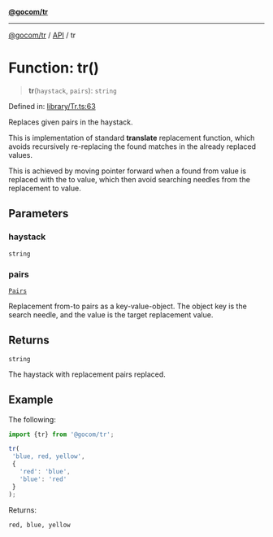[**@gocom/tr**](../README.md)

***

[@gocom/tr](../README.md) / [API](../Public/API.md) / tr

# Function: tr()

> **tr**(`haystack`, `pairs`): `string`

Defined in: [library/Tr.ts:63](https://github.com/gocom/tr/blob/61eac308bdad04dbca08c383f1f95ceeef546b7a/src/library/Tr.ts#L63)

Replaces given pairs in the haystack.

This is implementation of standard **translate** replacement function,
which avoids recursively re-replacing the found matches in
the already replaced values.

This is achieved by moving pointer forward when a found from value
is replaced with the to value, which then avoid searching needles
from the replacement to value.

## Parameters

### haystack

`string`

### pairs

[`Pairs`](../Types/API.Pairs.md)

Replacement from-to pairs as a key-value-object. The object key is the search
needle, and the value is the target replacement value.

## Returns

`string`

The haystack with replacement pairs replaced.

## Example

The following:
```ts
import {tr} from '@gocom/tr';

tr(
 'blue, red, yellow',
 {
   'red': 'blue',
   'blue': 'red'
 }
);
```
Returns:
```
red, blue, yellow
```
